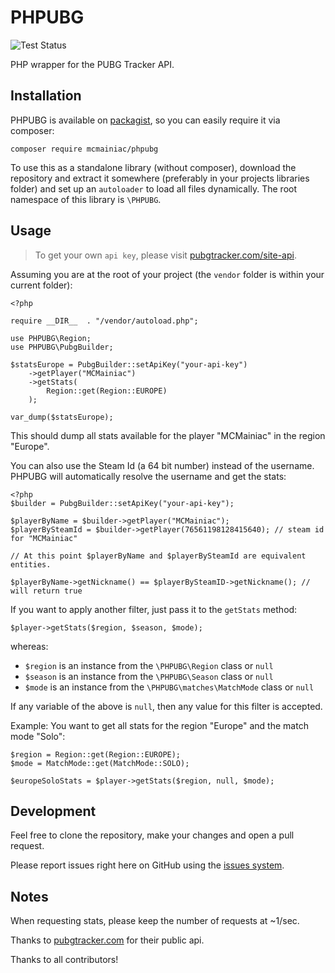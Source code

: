 # PHPUBG

![Test Status](https://api.travis-ci.org/MCMainiac/PHPUBG.svg?branch=master)

PHP wrapper for the PUBG Tracker API.

## Installation

PHPUBG is available on [packagist](https://packagist.org/packages/mcmainiac/phpubg), so you can easily require it via composer:

    composer require mcmainiac/phpubg

To use this as a standalone library (without composer), download the repository and extract it somewhere (preferably in your projects libraries folder) and set up an `autoloader` to load all files dynamically.
The root namespace of this library is `\PHPUBG`.

## Usage

> To get your own `api key`, please visit [pubgtracker.com/site-api](https://pubgtracker.com/site-api).

Assuming you are at the root of your project (the `vendor` folder is within your current folder):

    <?php

    require __DIR__  . "/vendor/autoload.php";

    use PHPUBG\Region;
    use PHPUBG\PubgBuilder;

    $statsEurope = PubgBuilder::setApiKey("your-api-key")
        ->getPlayer("MCMainiac")
        ->getStats(
            Region::get(Region::EUROPE)
        );

    var_dump($statsEurope);

This should dump all stats available for the player "MCMainiac" in the region "Europe".

You can also use the Steam Id (a 64 bit number) instead of the username. PHPUBG will automatically resolve the username and get the stats:

    <?php
    $builder = PubgBuilder::setApiKey("your-api-key");

    $playerByName = $builder->getPlayer("MCMainiac");
    $playerBySteamId = $builder->getPlayer(76561198128415640); // steam id for "MCMainiac"

    // At this point $playerByName and $playerBySteamId are equivalent entities.

    $playerByName->getNickname() == $playerBySteamID->getNickname(); // will return true

If you want to apply another filter, just pass it to the `getStats` method:

    $player->getStats($region, $season, $mode);

whereas:

- `$region` is an instance from the `\PHPUBG\Region` class or `null`
- `$season` is an instance from the `\PHPUBG\Season` class or `null`
- `$mode` is an instance from the `\PHPUBG\matches\MatchMode` class or `null`

If any variable of the above is `null`, then any value for this filter is accepted.

Example: You want to get all stats for the region "Europe" and the match mode "Solo":

    $region = Region::get(Region::EUROPE);
    $mode = MatchMode::get(MatchMode::SOLO);

    $europeSoloStats = $player->getStats($region, null, $mode);

## Development

Feel free to clone the repository, make your changes and open a pull request.

Please report issues right here on GitHub using the [issues system](https://github.com/MCMainiac/PHPUBG/issues).

## Notes

When requesting stats, please keep the number of requests at ~1/sec.

Thanks to [pubgtracker.com](https://pubgtracker.com) for their public api.

Thanks to all contributors!